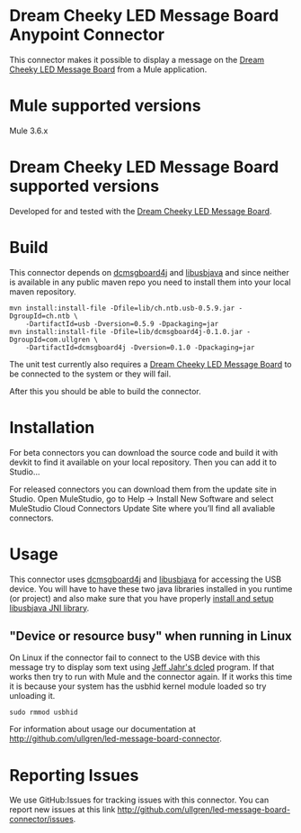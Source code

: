 # Dream Cheeky LED Message Board Anypoint Connector

This connector makes it possible to display a message on the [Dream Cheeky LED Message Board](http://dreamcheeky.com/led-message-board) from a Mule application.

# Mule supported versions

Mule 3.6.x

# Dream Cheeky LED Message Board supported versions

Developed for and tested with the [Dream Cheeky LED Message Board](http://dreamcheeky.com/led-message-board).

# Build

This connector depends on [dcmsgboard4j](https://github.com/ullgren/dcmsgboard4j) and [libusbjava](http://libusbjava.sourceforge.net/wp/) and since neither is available in any public maven repo you need to install them into your local maven repository.

```
mvn install:install-file -Dfile=lib/ch.ntb.usb-0.5.9.jar -DgroupId=ch.ntb \
    -DartifactId=usb -Dversion=0.5.9 -Dpackaging=jar
mvn install:install-file -Dfile=lib/dcmsgboard4j-0.1.0.jar -DgroupId=com.ullgren \
    -DartifactId=dcmsgboard4j -Dversion=0.1.0 -Dpackaging=jar
```

The unit test currently also requires a [Dream Cheeky LED Message Board](http://dreamcheeky.com/led-message-board) to be connected to the system or they will fail.

After this you should be able to build the connector.

# Installation 
For beta connectors you can download the source code and build it with devkit to find it available on your local repository. Then you can add it to Studio…<TBD>

For released connectors you can download them from the update site in Studio. 
Open MuleStudio, go to Help → Install New Software and select MuleStudio Cloud Connectors Update Site where you’ll find all avaliable connectors.

# Usage

This connector uses [dcmsgboard4j](https://github.com/ullgren/dcmsgboard4j) and [libusbjava](http://libusbjava.sourceforge.net/wp/) for accessing the USB device.
You will have to have these two java libraries installed in you runtime (or project) and also make sure that you have properly [install and setup libusbjava JNI library](http://libusbjava.sourceforge.net/wp/?page_id=8).

## "Device or resource busy" when running in Linux

On Linux if the connector fail to connect to the USB device with this message try to display som text using [Jeff Jahr's dcled](http://www.last-outpost.com/~malakai/dcled/) program. If that works then try to run with Mule and the connector again. If it works this time it is because your system has the usbhid kernel module loaded so try unloading it.

```
sudo rmmod usbhid
```

For information about usage our documentation at http://github.com/ullgren/led-message-board-connector.

# Reporting Issues

We use GitHub:Issues for tracking issues with this connector. You can report new issues at this link http://github.com/ullgren/led-message-board-connector/issues.
